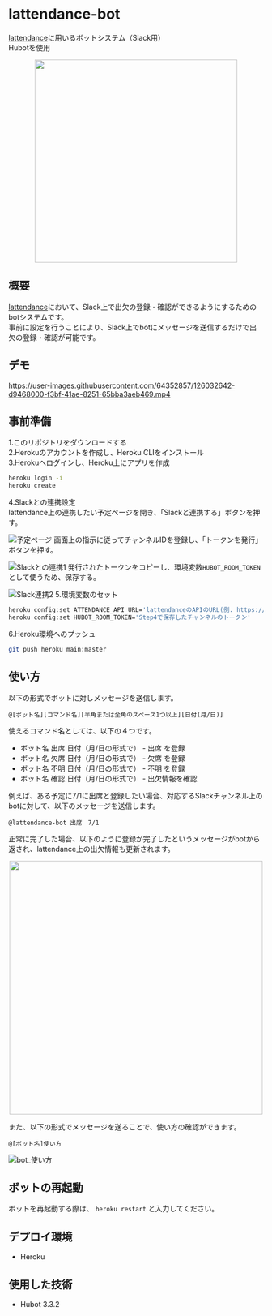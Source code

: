 # lattendance-bot
[lattendance](https://github.com/bpeldi2oerkd8/lattendance)に用いるボットシステム（Slack用）  
Hubotを使用

<div align="center">
  <img src="https://user-images.githubusercontent.com/64352857/125099653-37b26b00-e113-11eb-8e16-d7485bb58674.png" width="400">
</div>

## 概要
[lattendance](https://github.com/bpeldi2oerkd8/lattendance)において、Slack上で出欠の登録・確認ができるようにするためのbotシステムです。  
事前に設定を行うことにより、Slack上でbotにメッセージを送信するだけで出欠の登録・確認が可能です。  

## デモ
https://user-images.githubusercontent.com/64352857/126032642-d9468000-f3bf-41ae-8251-65bba3aeb469.mp4

## 事前準備
1.このリポジトリをダウンロードする  
2.Herokuのアカウントを作成し、Heroku CLIをインストール  
3.Herokuへログインし、Heroku上にアプリを作成  
```bash
heroku login -i  
heroku create
```
4.Slackとの連携設定  
lattendance上の連携したい予定ページを開き、「Slackと連携する」ボタンを押す。  

![予定ページ](https://user-images.githubusercontent.com/64352857/125194165-22604c80-e28b-11eb-8380-d0dd91fc0d4b.jpg)
画面上の指示に従ってチャンネルIDを登録し、「トークンを発行」ボタンを押す。  

![Slackとの連携1](https://user-images.githubusercontent.com/64352857/125194702-618f9d00-e28d-11eb-866d-5f2f8ef0a200.jpg)
発行されたトークンをコピーし、環境変数`HUBOT_ROOM_TOKEN`として使うため、保存する。  

![Slack連携2](https://user-images.githubusercontent.com/64352857/125194707-66545100-e28d-11eb-8079-abc4254b8f19.jpg)
5.環境変数のセット  
```bash
heroku config:set ATTENDANCE_API_URL='lattendanceのAPIのURL(例. https://example.com/api/v1)'  
heroku config:set HUBOT_ROOM_TOKEN='Step4で保存したチャンネルのトークン'  
```
6.Heroku環境へのプッシュ  
```bash
git push heroku main:master
```
## 使い方
以下の形式でボットに対しメッセージを送信します。  
```
@[ボット名][コマンド名][半角または全角のスペース1つ以上][日付(月/日)]
```
使えるコマンド名としては、以下の４つです。  
- ボット名 出席 日付（月/日の形式で） - 出席 を登録
- ボット名 欠席 日付（月/日の形式で） - 欠席 を登録
- ボット名 不明 日付（月/日の形式で） - 不明 を登録
- ボット名 確認 日付（月/日の形式で） - 出欠情報を確認

例えば、ある予定に7/1に出席と登録したい場合、対応するSlackチャンネル上のbotに対して、以下のメッセージを送信します。  
```
@lattendance-bot 出席　7/1
```
正常に完了した場合、以下のように登録が完了したというメッセージがbotから返され、lattendance上の出欠情報も更新されます。  
<div align="center">
  <img src="https://user-images.githubusercontent.com/64352857/125194309-a61a3900-e28b-11eb-8a10-3d5e5d003a9d.jpg" width="500">
</div>

また、以下の形式でメッセージを送ることで、使い方の確認ができます。  
```
@[ボット名]使い方
```
![bot_使い方](https://user-images.githubusercontent.com/64352857/126032663-bf80e597-35c1-43f2-81d2-3441ea2874ca.jpg)


## ボットの再起動
ボットを再起動する際は、 `heroku restart` と入力してください。

## デプロイ環境
- Heroku

## 使用した技術
- Hubot 3.3.2
